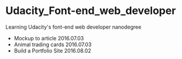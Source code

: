 # Udacity_Font-end_web_developer
Learning Udacity's font-end web developer nanodegree

* Mockup to article 2016.07.03
* Animal trading cards 2016.07.03
* Build a Portfolio Site 2016.08.02

